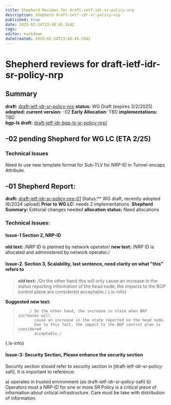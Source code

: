 ```yaml
---
title: Shepherd Reviews for draft-ietf-idr-sr-policy-nrp
description: Shepherd draft-ietf-idr-sr-policy-nrp
published: true
date: 2025-02-24T23:48:45.554Z
tags: 
editor: markdown
dateCreated: 2025-02-24T23:48:45.554Z
---
```


# Shepherd reviews for draft-ietf-idr-sr-policy-nrp


## Summary 
**draft:** [draft-ietf-idr-sr-policy-nrp](https://datatracker.ietf.org/doc/draft-ietf-idr-sr-policy-nrp/)
**status:** WG Draft (expires 3/2/2025)
**adopted:** 
**current version:** -02 
**Early Allocation**: TBD 
**implementations:** TBD  
**bgp-ls draft:** [draft-ietf-idr-bgp-ls-sr-policy-nrp/](https://datatracker.ietf.org/doc/draft-ietf-idr-bgp-ls-sr-policy-nrp/) 

## -02 pending Shepherd for WG LC (ETA 2/25) 

### Technical Issues 
Need to use new template format for Sub-TLV for NRP-ID in Tunnel-encaps Attribute. 


## -01 Shepherd Report: 
**draft:** [draft-ietf-idr-sr-policy-nrp-01](https://datatracker.ietf.org/doc/html/draft-ietf-idr-sr-policy-nrp-01)
Status:** WG draft, recently adopted (6/2024 upload) 
**Prior to WG LC:** needs 2 implementations. 
**Shepherd Summary:** Editorial changes needed
**allocation status:** Need allocations 

### Technical Issues: 

#### Issue-1 Section 2, NRP-ID 

**old text:** /NRP ID is planned by network operator/
**new text:** /NRP ID is allocated and administered by network operator./ 

#### Issue-2. Section 3, Scalability, last sentence, need clarity on what "this" refers to

> **old text:** /On the other hand this will only cause an increase 
>           in the status reporting information of the head node, 
>              the impacts to the BGP control plane are considered acceptable./
{.is-info}


**Suggested new text:**
>          / On the other hand, the increase in state when NRP increases will 
>            cause an increase in the state reported on the head node.  
>            Due to this fact, the impact to the BGP control plan is considered
>            acceptable./ 
{.is-info}


#### Issue-3: Security Section, Please enhance the security section 
Security section should refer to security section in 
[draft-ietf-idr-sr-policy-safi]. It is important to reference:

a) operates in trusted environment (as draft-ietf-idr-sr-policy-safi)
b) Operators must a NRP-ID for one or more SR Policy is a critical piece of 
information about critical infrastructure.  Care must be take 
with distribution of information.              
